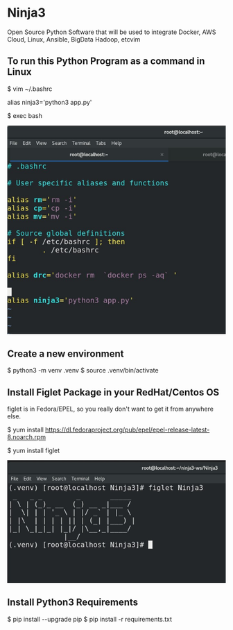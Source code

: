 # Ninja3
Open Source Python Software that will be used to integrate Docker, AWS Cloud, Linux, Ansible, BigData Hadoop, etcvim 

## To run this Python Program as a command in Linux
$ vim ~/.bashrc 

alias ninja3='python3 app.py'

$ exec bash 

![](images/ninja3_0.jpg)

## Create a new environment
$ python3 -m venv .venv
$ source .venv/bin/activate

## Install Figlet Package in your RedHat/Centos OS
figlet is in Fedora/EPEL, so you really don't want to get it from anywhere else.

$ yum install https://dl.fedoraproject.org/pub/epel/epel-release-latest-8.noarch.rpm

$ yum install figlet

![](images/ninja3_1.jpg)


## Install Python3 Requirements
$ pip install --upgrade pip
$ pip install -r requirements.txt
